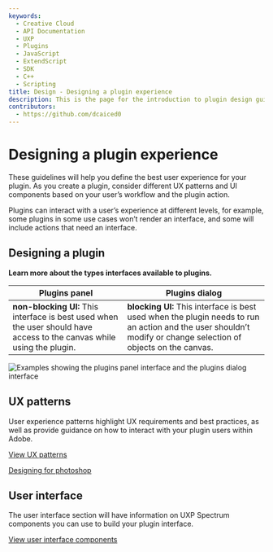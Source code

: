 ```yaml
---
keywords:
  - Creative Cloud
  - API Documentation
  - UXP
  - Plugins
  - JavaScript
  - ExtendScript
  - SDK
  - C++
  - Scripting
title: Design - Designing a plugin experience
description: This is the page for the introduction to plugin design guidelines
contributors:
  - https://github.com/dcaiced0
---
```


# Designing a plugin experience

These guidelines will help you define the best user experience for your plugin. As you create a plugin, consider different UX patterns and UI components based on your user’s workflow and the plugin action.
 
 Plugins can interact with a user’s experience at different levels, for example, some plugins in some use cases won’t render an interface, and some will include actions that need an interface.



 
 
## Designing a plugin

**Learn more about the types interfaces available to plugins.**


| **Plugins panel**   | **Plugins dialog**   |
|---------------------|--------------------|
| **non-blocking UI:** This interface is best used when the user should have access to the canvas while using the plugin.   | **blocking UI:** This interface is best used when the plugin needs to run an action and the user shouldn’t modify or change selection of objects on the canvas.   | 

![Examples showing the plugins panel interface and the plugins dialog interface](/ux-images/Panel_Dialog_examples.png)

## UX patterns

User experience patterns highlight UX requirements and best practices, as well as provide guidance on how to interact with your plugin users within Adobe.

[View UX patterns](/design/ux-patterns/)

[Designing for photoshop](/design/ux-patterns/Designingforphotoshop/)

 
 
## User interface 

The user interface section will have information on UXP Spectrum components you can use to build your plugin interface. 

[View user interface components](/design/user-interface/)

